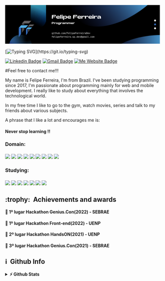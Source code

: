 <img src="https://github.com/FelipeFerreiraDev/FelipeFerreiraDev/blob/main/Banner.png?raw=true">


[![Typing SVG](https://readme-typing-svg.herokuapp.com?font=Roboto&size=38&color=5ce1e6&vCenter=true&width=800&lines=Ol%C3%A1%2C+eu+sou+Felipe+Ferreira!;Seja+bem+vindo+ao+meu+portf%C3%B3lio!)](https://git.io/typing-svg)

[![Linkedin Badge](https://img.shields.io/badge/LinkedIn-0077B5?style=for-the-badge&logo=linkedin&logoColor=white&link=https://www.linkedin.com/in/felipe-ferreira-62147a178/)](https://www.linkedin.com/in/felipe-ferreira-62147a178/)
[![Gmail Badge](https://img.shields.io/badge/Gmail-D14836?style=for-the-badge&logo=gmail&logoColor=white&link=mailto:felipeferreira.sp.dev@gmail.com)](mailto:felipeferreira.sp.dev@gmail.com/)
[![Me Website Badge](https://img.shields.io/badge/website-000000?style=for-the-badge&logo=About.me&logoColor=white
)](https://felipeferreiradev.github.io/Portfolio/)


#Feel free to contact me!!!

My name is Felipe Ferreira, I'm from Brazil. I've been studying programming since 2017, I'm passionate about programming mainly for web and mobile development. I really like to study about everything that involves the technological world.
  
In my free time I like to go to the gym, watch movies, series and talk to my friends about various subjects.

A phrase that I like a lot and encourages me is:

<h4>Never stop learning !!<h4>
  
<h3>Domain: <h3>
  <img src="https://img.shields.io/badge/Node.js-339933?style=for-the-badge&logo=nodedotjs&logoColor=white" />   
  <img src="https://img.shields.io/badge/React-20232A?style=for-the-badge&logo=react&logoColor=61DAFB" />
  <img src="https://img.shields.io/badge/React_Native-20232A?style=for-the-badge&logo=react&logoColor=61DAFB" />
  <img src="https://img.shields.io/badge/PostgreSQL-316192?style=for-the-badge&logo=postgresql&logoColor=white" />
  <img src="https://img.shields.io/badge/Tailwind_CSS-38B2AC?style=for-the-badge&logo=tailwind-css&logoColor=white" />
  <img src="https://img.shields.io/badge/Leaflet-199900?style=for-the-badge&logo=Leaflet&logoColor=white" />
  <img src="https://img.shields.io/badge/TypeScript-007ACC?style=for-the-badge&logo=typescript&logoColor=white" />
  <img src="https://img.shields.io/badge/JavaScript-323330?style=for-the-badge&logo=javascript&logoColor=F7DF1E" />
  <img src="https://img.shields.io/badge/Vite-B73BFE?style=for-the-badge&logo=vite&logoColor=FFD62E" />


 <h3>Studying: <h3>
  <img src="https://img.shields.io/badge/Clean_Architecture-20232A?style=for-the-badge&logo=clean_architecture&logoColor=white" /> 
  <img src="https://img.shields.io/badge/Jest-C21325?style=for-the-badge&logo=jest&logoColor=white" /> 
  <img src="https://img.shields.io/badge/Swagger-85EA2D?style=for-the-badge&logo=Swagger&logoColor=white" />
  <img src="https://img.shields.io/badge/next.js-000000?style=for-the-badge&logo=nextdotjs&logoColor=white" />
  <img src="https://img.shields.io/badge/nestjs-E0234E?style=for-the-badge&logo=nestjs&logoColor=white" />
  <img src="https://img.shields.io/badge/GIT-E44C30?style=for-the-badge&logo=git&logoColor=white" />
  <img src="https://img.shields.io/badge/GitHub-100000?style=for-the-badge&logo=github&logoColor=white" />

 <h2>:trophy: &nbsp;Achievements and awards</h2>
  <h4> 🥇 1º lugar Hackathon Genius.Con(2022) - SEBRAE</h4>
  <h4> 🥇 1º lugar Hackathon Front-end(2022) - UENP</h4>
  <h4> 🥈 2º lugar Hackathon HandsON(2021) - UENP</h4>
  <h4> 🥉 3º lugar Hackathon Genius.Con(2021) - SEBRAE</h4>
 

<h2>ℹ️ &nbsp;Github Info</h2>
  <details>  
  <summary><b>⚡ Github Stats</b></summary>
  </br>
  
<diV>

  <div align="center">
    <a href="#"><img alt="Felipe Ferreira Dev Github Stats" src="https://github-readme-stats.vercel.app/api?username=FelipeFerreiraDev&show_icons=true&include_all_commits=true&count_private=true&theme=react&hide_border=true&bg_color=0D1117&title_color=5ce1e6&icon_color=5ce1e6" height="200"/></a>
    <a href="#"><img alt="Felipe Ferreira Dev Top Languages" src="https://github-readme-stats.vercel.app/api/top-langs/?username=FelipeFerreiraDev&langs_count=10&layout=compact&theme=react&hide_border=true&bg_color=0D1117&title_color=5ce1e6&icon_color=5ce1e6" height="200"/></a>
   <p align="center"> <img src="https://komarev.com/ghpvc/?username=felipeferreiradev&label=Profile%20views&color=0e75b6&style=flat" alt="Felipe Ferreira Dev" /> </p>
    <br/>
  </div>
  
  <summary><b>🔎 Github Profile Details</b></summary>
  </br>
  
<p align="center"><img height="180em" src="https://github-readme-stats.vercel.app/api?username=felipeferreiradev&theme=react&show_icons=true" alt="FelipeFerreiraDev" align = "center"/></p>

  <summary><b>🔥 Github Streaks</b></summary>
  </br>
  
<p align="center"><img src="https://github-readme-streak-stats.herokuapp.com/?user=FelipeFerreiraDev&theme=react&hide_border=true&bg_color=0D1117&title_color=5ce1e6&icon_color=5ce1e6" alt="FelipeFerreiraDev" /></p>

  <summary><b>📊 Github Contribution Graph</b></summary>
  </br>
  
<p align="center"<a href="#"><img alt="Ashish Kumar Activity Graph" src="https://activity-graph.herokuapp.com/graph?username=FelipeFerreiraDev&bg_color=0D1117&color=5ce1e6&line=f5ce1e&point=FFFFFF&hide_border=true&" /></a></p>
<!-- </details>
<details>    -->

  <summary><b>🏆 Github Achievements</b></summary>
  </br>
  
<div align="center">
  <img src="https://github-profile-trophy.vercel.app/?username=felipeferreiradev&theme=juicyfresh&margin-w=15&no-bg=true&no-frame=true&title=Stars,Followers,MultiLanguage,Commits,PullRequest,Repositories" />
</div>
</details>
